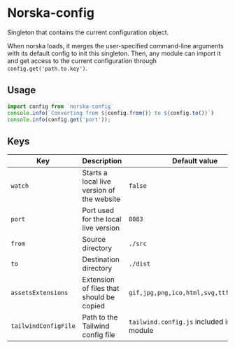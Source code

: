 # Norska-config

Singleton that contains the current configuration object.

When norska loads, it merges the user-specified command-line arguments with its
default config to init this singleton. Then, any module can import it and get
access to the current configuration through `config.get('path.to.key')`.

## Usage

```js
import config from `norska-config`
console.info(`Converting from ${config.from()} to ${config.to()}`)
console.info(config.get('port'));
```

## Keys

| Key                  | Description                                | Default value                                |
| -------------------- | ------------------------------------------ | -------------------------------------------- |
| `watch`              | Starts a local live version of the website | `false`                                      |
| `port`               | Port used for the local live version       | `8083`                                       |
| `from`               | Source directory                           | `./src`                                      |
| `to`                 | Destination directory                      | `./dist`                                     |
| `assetsExtensions`   | Extension of files that should be copied   | `gif,jpg,png,ico,html,svg,ttf,otf,woff`      |
| `tailwindConfigFile` | Path to the Tailwind config file           | `tailwind.config.js` included in this module |
